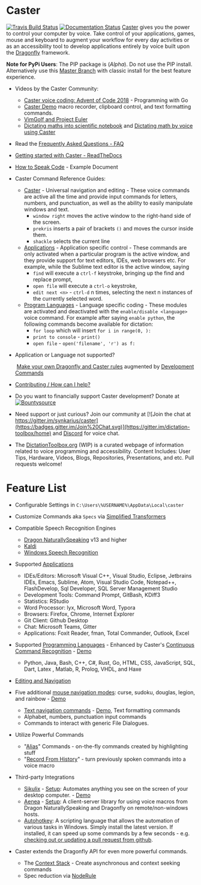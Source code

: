 # Caster
[![Travis Build Status](https://travis-ci.org/dictation-toolbox/Caster.svg?branch=master)](https://travis-ci.org/dictation-toolbox/Caster) [![Documentation Status](https://readthedocs.org/projects/caster/badge/?version=latest)](https://caster.readthedocs.io/en/latest/?badge=latest)
	[Caster](https://github.com/dictation-toolbox/Caster) gives you the power to control your computer by voice. Take control of your applications, games, mouse and keyboard to augment your workflow for every day activities or as an accessibility tool to develop applications entirely by voice built upon the [Dragonfly](https://github.com/dictation-toolbox/dragonfly) framework. 

**Note for PyPi Users**: The PIP package is (_Alpha_). Do not use the PIP install. Alternatively use this [Master Branch](https://github.com/dictation-toolbox/Caster) with classic install for the best feature experience.

- Videos by the Caster Community:
  
  - [Caster voice coding: Advent of Code 2018](https://youtu.be/oDsMGroASSw?t=3) - Programming with Go
  - [Caster Demo](https://www.youtube.com/watch?v=oIwh3z2jXD4) macro recorder, clipboard control, and text formatting commands.
  - [VimGolf and Project Euler](https://www.youtube.com/watch?v=T1bKAqDhH_E)
  - [Dictating maths into scientific notebook](https://www.youtube.com/watch?v=oq8EoPu0cGY&t=3s) and [Dictating math by voice using Caster](https://www.youtube.com/watch?v=z-iHvPmjcas)
  
- Read the [Frequently Asked Questions - FAQ](https://caster.readthedocs.io/en/latest/readthedocs/meta/Caster_FAQ/)

- [Getting started with Caster - ReadTheDocs](https://caster.readthedocs.io/en/latest/readthedocs/Getting_Started/Getting_Started_Overview/)

- [How to Speak Code](https://caster.readthedocs.io/en/latest/readthedocs/Getting_Started/How_to_Speak_Code/How_to_Speak_Code_Intro/) - Example Document

- Caster Command Reference Guides:
  - [Caster](https://github.com/dictation-toolbox/Caster/blob/master/CasterQuickReference.pdf) - Universal navigation and editing -  These voice commands are active all the time and provide input commands for letters, numbers, and punctuation, as well as the ability to easily manipulate windows and text. 
    - `window right` moves the active window to the right-hand side of the screen.
    - `prekris` inserts a pair of brackets `()` and moves the cursor inside them.
    - `shackle` selects the current line
  - [Applications](https://caster.readthedocs.io/en/latest/readthedocs/Caster_Commands/Application_Commands_Quick_Reference/) - Application specific control - These commands are only activated when a particular program is the active window, and they provide support for text editors, IDEs, web browsers etc. For example, while the Sublime text editor is the active window, saying
    - `find` will execute a `ctrl-f` keystroke, bringing up the find and replace prompt,
    - `open file` will execute a `ctrl-o` keystroke,
    - `edit next <n>` - `ctrl-d` n times, selecting the next n instances of the currently selected word.
  - [Program Languages](https://caster.readthedocs.io/en/latest/readthedocs/Caster_Commands/CCR_languages_Quick_Reference/) - Language specific coding - These modules are activated and deactivated with the `enable/disable <language>` voice command. For example after saying `enable python`, the following commands become available for dictation: 
    - `for loop` which will insert `for i in range(0, ):`
    - `print to console` - `print()`
    - `open file` -  `open('filename', 'r') as f:`
  
- Application or Language not supported? 

  ​	 [Make your own Dragonfly and Caster rules](https://caster.readthedocs.io/en/latest/readthedocs/Rule_Construction/Intro_Into_Rules_and_Grammars/) augmented by [Development Commands](https://caster.readthedocs.io/en/latest/readthedocs/Caster_Commands/CCR_languages_Quick_Reference/#VoiceDevCommands)

- [Contributing / How can I help?](https://caster.readthedocs.io/en/latest/Contributing/)

- Do you want to financially support Caster development? 
  Donate at [![Bountysource](https://www.bountysource.com/badge/team?team_id=407907&style=bounties_posted)](https://www.bountysource.com/teams/caster-dictation/bounties?utm_source=Bountysource&utm_medium=shield&utm_campaign=bounties_posted) 
  
- Need support or just curious? Join our community at [![Join the chat at https://gitter.im/synkarius/caster](https://badges.gitter.im/Join%20Chat.svg)](https://gitter.im/dictation-toolbox/home) and [Discord](https://discord.gg/9eAAsCJ) for voice chat.

- The [DictationToolbox.org](https://dictation-toolbox.github.io/dictation-toolbox.org/) (WIP) is a curated webpage of information related to voice programming and accessibility. Content Includes: User Tips, Hardware, Videos, Blogs, Repositories, Presentations, and etc. Pull requests welcome!

# Feature List

- Configurable Settings in `C:\Users\%USERNAME%\AppData\Local\caster`
- Customize Commands aka `Specs` via [Simplified Transformers](https://caster.readthedocs.io/en/latest/readthedocs/Customize_Caster/Customizing_Starter_Rules/)
- Compatible Speech Recognition Engines

  - [Dragon NaturallySpeaking](https://www.nuance.com/dragon.html) v13 and higher 
  - [Kaldi](https://dragonfly2.readthedocs.io/en/latest/kaldi_engine.html)
  - [Windows Speech Recognition](https://support.microsoft.com/en-us/help/17208/windows-10-use-speech-recognition)

- Supported [Applications](https://caster.readthedocs.io/en/latest/readthedocs/Caster_Commands/Application_Commands_Quick_Reference/)

  - IDEs/Editors: Microsoft Visual C++, Visual Studio, Eclipse, Jetbrains IDEs, Emacs, Sublime, Atom, Visual Studio Code, Notepad++, FlashDevelop, Sql Developer, SQL Server Management Studio
  - Development Tools: Command Prompt, GitBash, KDiff3
  - Statistics: RStudio 
  - Word Processor: lyx, Microsoft Word, Typora
  - Browsers: Firefox, Chrome, Internet Explorer
  - Git Client:  Github Desktop 
  - Chat: Microsoft Teams, Gitter
  - Applications: Foxit Reader, fman, Total Commander, Outlook, Excel
- Supported [Programming Languages](https://caster.readthedocs.io/en/latest/readthedocs/Caster_Commands/CCR_languages_Quick_Reference/) - Enhanced by Caster's [Continuous Command Recognition](https://caster.readthedocs.io/en/latest/readthedocs/Rule_Construction/Caster_Rules/CCR/) - [Demo](https://www.youtube.com/watch?v=Obdegwr_LFc&index=5&list=PLV6JPhkq1x8LHu02YefhUU9rXiB2PK8tc)

  - Python, Java, Bash, C++, C#, Rust, Go, HTML, CSS, JavaScript, SQL, Dart, Latex , Matlab, R, Prolog, VHDL, and Haxe
- [Editing and Navigation](https://github.com/dictation-toolbox/Caster/blob/master/CasterQuickReference.pdf)
- Five additional [mouse navigation modes](https://caster.readthedocs.io/en/latest/readthedocs/Caster_Commands/Mouse/): curse, sudoku, douglas, legion, and rainbow - [Demo](https://www.youtube.com/watch?v=UISjQBMmQ-I&feature=youtu.be)
  - [Text navigation commands](https://caster.readthedocs.io/en/latest/readthedocs/Caster_Commands/Text_Manipulation/) - [Demo](https://www.youtube.com/watch?v=xj8IzNlfM70), Text formatting commands
  - Alphabet, numbers, punctuation input commands
  - Commands to interact with generic File Dialogues.
  
- Utilize Powerful Commands

  - "[Alias](https://caster.readthedocs.io/en/latest/readthedocs/Caster_Commands/Alias/)" Commands - on-the-fly commands created by highlighting stuff
  - "[Record From History](https://caster.readthedocs.io/en/latest/readthedocs/Caster_Commands/Record_Macros/)" - turn previously spoken commands into a voice macro 

- Third-party Integrations

  - [Sikulix](http://sikulix.com/) - [Setup](https://caster.readthedocs.io/en/latest/readthedocs/Third-party_Integrations/Sikuli/): Automates anything you see on the screen of your desktop computer. - [Demo](https://youtu.be/RFdsD2OgDzk?list=PLV6JPhkq1x8LHu02YefhUU9rXiB2PK8tc&t=512)
  - [Aenea](https://github.com/dictation-toolbox/aenea) - [Setup](https://caster.readthedocs.io/en/latest/readthedocs/Third-party_Integrations/Aenea/): A client-server library for using voice macros from Dragon NaturallySpeaking and Dragonfly on remote/non-windows hosts.
  - [Autohotkey](https://www.autohotkey.com/): A scripting language that allows the automation of various tasks in Windows. Simply install the latest version. If installed, it can speed up some commands by a few seconds - e.g. [checking out or updating a pull request from github](https://caster.readthedocs.io/en/latest/readthedocs/Caster_Commands/Application_Commands_Quick_Reference/#google-chrome).

- Caster extends the Dragonfly API for even more powerful commands.

  - The [Context Stack](https://caster.readthedocs.io/en/latest/readthedocs/Rule_Construction/Caster_Rules/ContextStack/) - Create asynchronous and context seeking commands
  - Spec reduction via [NodeRule](https://caster.readthedocs.io/en/latest/readthedocs/Rule_Construction/Caster_Rules/NodeRule/)

